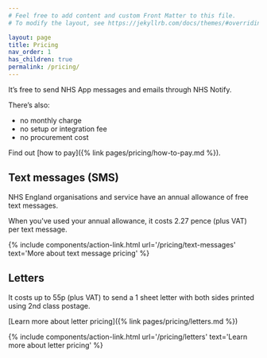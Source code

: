```yaml
---
# Feel free to add content and custom Front Matter to this file.
# To modify the layout, see https://jekyllrb.com/docs/themes/#overriding-theme-defaults

layout: page
title: Pricing
nav_order: 1
has_children: true
permalink: /pricing/
---
```


It’s free to send NHS App messages and emails through NHS Notify.

There’s also:

- no monthly charge
- no setup or integration fee
- no procurement cost

Find out [how to pay]({% link pages/pricing/how-to-pay.md %}).

## Text messages (SMS)

NHS England organisations and service have an annual allowance of free text messages.

When you've used your annual allowance, it costs 2.27 pence (plus VAT) per text message.

{% include components/action-link.html
    url='/pricing/text-messages'
    text='More about text message pricing'
%}

## Letters

It costs up to 55p (plus VAT) to send a 1 sheet letter with both sides printed using 2nd class postage.

[Learn more about letter pricing]({% link pages/pricing/letters.md %})

{% include components/action-link.html
    url='/pricing/letters'
    text='Learn more about letter pricing'
%}
